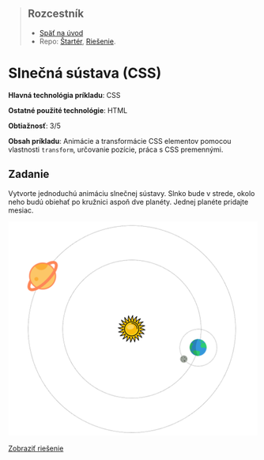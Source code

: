 <div class="hidden">

> ## Rozcestník
> - [Späť na úvod](../../README.md)
> - Repo: [Štartér](/../../tree/main/css/css-planety), [Riešenie](/../../tree/solution/css/css-planety).
</div>

# Slnečná sústava (CSS)
<div class="info"> 

**Hlavná technológia príkladu**: CSS

**Ostatné použité technológie**: HTML

**Obtiažnosť**: 3/5

**Obsah príkladu**: Animácie a transformácie CSS elementov pomocou vlastnosti `transform`, určovanie pozície, práca s CSS premennými.
</div>

## Zadanie

Vytvorte jednoduchú animáciu slnečnej sústavy. Slnko bude v strede, okolo neho budú obiehať po kružnici aspoň dve planéty. Jednej planéte pridajte mesiac.

![Zadanie príkladu Slnečná sústava](images_solar-system/zadanie.png)

<div class="hidden">

[Zobraziť riešenie](riesenie.md)
</div>